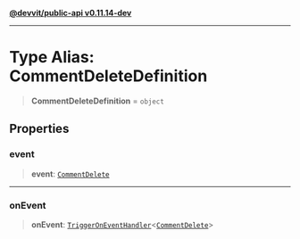 [**@devvit/public-api v0.11.14-dev**](../README.md)

---

# Type Alias: CommentDeleteDefinition

> **CommentDeleteDefinition** = `object`

## Properties

<a id="event"></a>

### event

> **event**: [`CommentDelete`](CommentDelete.md)

---

<a id="onevent"></a>

### onEvent

> **onEvent**: [`TriggerOnEventHandler`](TriggerOnEventHandler.md)\<[`CommentDelete`](../@devvit/namespaces/EventTypes/interfaces/CommentDelete.md)\>
